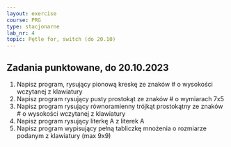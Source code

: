 ```yaml
---
layout: exercise
course: PRG
type: stacjonarne
lab_nr: 4
topic: Pętle for, switch (do 20.10)
---
```

## Zadania punktowane, do 20.10.2023

1. Napisz program, rysujący pionową kreskę ze znaków # o wysokości wczytanej z klawiatury
2. Napisz program rysujący pusty prostokąt ze znaków # o wymiarach 7x5
3. Napisz program rysujący równoramienny trójkąt prostokątny ze znaków # o
wysokości wczytanej z klawiatury
4. Napisz program rysujący literkę A z literek A
5. Napisz program wypisujący pełną tabliczkę mnożenia o rozmiarze podanym z
klawiatury (max 9x9)